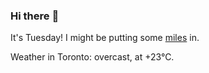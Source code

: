 ### Hi there :wave:

It's Tuesday! I might be putting some [miles](https://www.strava.com/athletes/889963) in.

Weather in Toronto: overcast, at +23°C.
